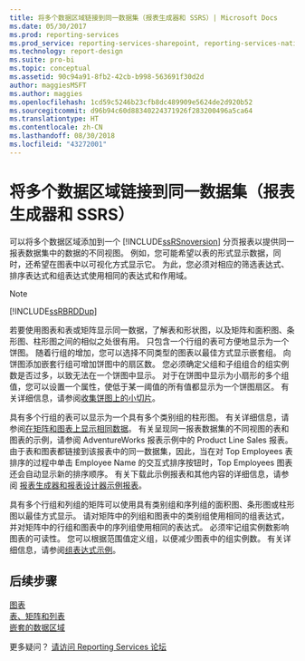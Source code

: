 ```yaml
---
title: 将多个数据区域链接到同一数据集（报表生成器和 SSRS）| Microsoft Docs
ms.date: 05/30/2017
ms.prod: reporting-services
ms.prod_service: reporting-services-sharepoint, reporting-services-native
ms.technology: report-design
ms.suite: pro-bi
ms.topic: conceptual
ms.assetid: 90c94a91-8fb2-42cb-b998-563691f30d2d
author: maggiesMSFT
ms.author: maggies
ms.openlocfilehash: 1cd59c5246b23cfb8dc489909e5624de2d920b52
ms.sourcegitcommit: d96b94c60d88340224371926f283200496a5ca64
ms.translationtype: HT
ms.contentlocale: zh-CN
ms.lasthandoff: 08/30/2018
ms.locfileid: "43272001"
---
```

# <a name="linking-multiple-data-regions-to-the-same-dataset-report-builder-and-ssrs"></a>将多个数据区域链接到同一数据集（报表生成器和 SSRS）

可以将多个数据区域添加到一个 [!INCLUDE[ssRSnoversion](../../includes/ssrsnoversion-md.md)] 分页报表以提供同一报表数据集中的数据的不同视图。 例如，您可能希望以表的形式显示数据，同时，还希望在图表中以可视化方式显示它。 为此，您必须对相应的筛选表达式、排序表达式和组表达式使用相同的表达式和作用域。  
  
> [!NOTE]  
>  [!INCLUDE[ssRBRDDup](../../includes/ssrbrddup-md.md)]  
  
 若要使用图表和表或矩阵显示同一数据，了解表和形状图，以及矩阵和面积图、条形图、柱形图之间的相似之处很有用。 只包含一个行组的表可方便地显示为一个饼图。 随着行组的增加，您可以选择不同类型的图表以最佳方式显示嵌套组。 向饼图添加嵌套行组可增加饼图中的扇区数。 您必须确定父组和子组组合的组实例数是否过多，以致无法在一个饼图中显示。 对于在饼图中显示为小扇形的多个组值，您可以设置一个属性，使低于某一阈值的所有值都显示为一个饼图扇区。 有关详细信息，请参阅[收集饼图上的小切片](../../reporting-services/report-design/collect-small-slices-on-a-pie-chart-report-builder-and-ssrs.md)。  
  
 具有多个行组的表可以显示为一个具有多个类别组的柱形图。 有关详细信息，请参阅[在矩阵和图表上显示相同数据](../../reporting-services/report-design/display-the-same-data-on-a-matrix-and-a-chart-report-builder.md)。 有关呈现同一报表数据集的不同视图的表和图表的示例，请参阅 AdventureWorks 报表示例中的 Product Line Sales 报表。 由于表和图表都链接到该报表中的同一数据集，因此，当在对 Top Employees 表排序的过程中单击 Employee Name 的交互式排序按钮时，Top Employees 图表还会自动显示新的排序顺序。 有关下载此示例报表和其他内容的详细信息，请参阅 [报表生成器和报表设计器示例报表](http://go.microsoft.com/fwlink/?LinkId=198283)。  
  
 具有多个行组和列组的矩阵可以使用具有类别组和序列组的面积图、条形图或柱形图以最佳方式显示。 请对矩阵中的列组和图表中的类别组使用相同的组表达式，并对矩阵中的行组和图表中的序列组使用相同的表达式。 必须牢记组实例数影响图表的可读性。 您可以根据范围值定义组，以便减少图表中的组实例数。 有关详细信息，请参阅[组表达式示例](../../reporting-services/report-design/group-expression-examples-report-builder-and-ssrs.md)。  
  
## <a name="next-steps"></a>后续步骤

[图表](../../reporting-services/report-design/charts-report-builder-and-ssrs.md)   
[表、矩阵和列表](../../reporting-services/report-design/tables-matrices-and-lists-report-builder-and-ssrs.md)   
[嵌套的数据区域](../../reporting-services/report-design/nested-data-regions-report-builder-and-ssrs.md)  

更多疑问？ [请访问 Reporting Services 论坛](http://go.microsoft.com/fwlink/?LinkId=620231)
